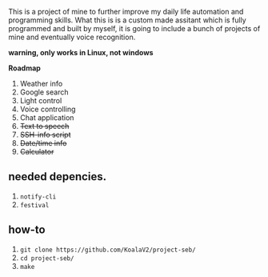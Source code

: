 This is a project of mine to further improve my daily life automation and programming skills. What this is is a custom made assitant which is fully programmed and built by myself, it is going to include a bunch of projects of mine and eventually voice recognition.

**warning, only works in Linux, not windows**

**Roadmap**
1. Weather info
2. Google search
3. Light control 
4. Voice controlling 
5. Chat application
6. ~~Text to speech~~
7. ~~SSH-info script~~
8. ~~Date/time info~~
9. ~~Calculator~~


## needed depencies.
1. ```notify-cli```
2. ```festival```

## how-to
1. ```git clone https://github.com/KoalaV2/project-seb/```
2. ```cd project-seb/```
3. ```make```
